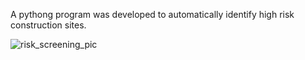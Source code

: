 A pythong program was developed to automatically identify high risk construction sites. 


![risk_screening_pic](https://user-images.githubusercontent.com/11237613/42952541-b0a33ef2-8b46-11e8-89cb-9ea7a3330a8a.png)
